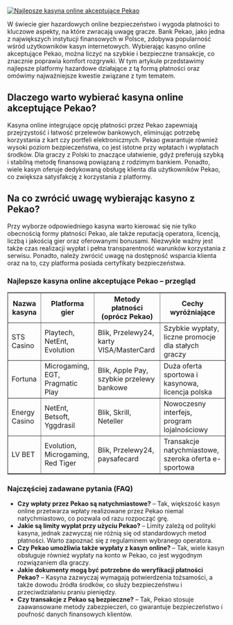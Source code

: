[![Najlepsze kasyna online akceptujące Pekao](https://123-caf.pages.dev/gitsignup.png)](https://vrmoo.ru/Bt82HjjY)

<div>     <p>W świecie gier hazardowych online bezpieczeństwo i wygoda płatności to kluczowe aspekty, na które zwracają uwagę gracze. Bank Pekao, jako jedna z największych instytucji finansowych w Polsce, zdobywa popularność wśród użytkowników kasyn internetowych. Wybierając kasyno online akceptujące Pekao, można liczyć na szybkie i bezpieczne transakcje, co znacznie poprawia komfort rozgrywki. W tym artykule przedstawimy najlepsze platformy hazardowe działające z tą formą płatności oraz omówimy najważniejsze kwestie związane z tym tematem.</p>      <h2>Dlaczego warto wybierać kasyna online akceptujące Pekao?</h2>   <p>Kasyna online integrujące opcję płatności przez Pekao zapewniają przejrzystość i łatwość przelewów bankowych, eliminując potrzebę korzystania z kart czy portfeli elektronicznych. Pekao gwarantuje również wysoki poziom bezpieczeństwa, co jest istotne przy wpłatach i wypłatach środków. Dla graczy z Polski to znaczące ułatwienie, gdyż preferują szybką i stabilną metodę finansową powiązaną z rodzimym bankiem. Ponadto, wiele kasyn oferuje dedykowaną obsługę klienta dla użytkowników Pekao, co zwiększa satysfakcję z korzystania z platformy.</p>      <h2>Na co zwrócić uwagę wybierając kasyno z Pekao?</h2>   <p>Przy wyborze odpowiedniego kasyna warto kierować się nie tylko obecnością formy płatności Pekao, ale także reputacją operatora, licencją, liczbą i jakością gier oraz oferowanymi bonusami. Niezwykle ważny jest także czas realizacji wypłat i pełna transparentność warunków korzystania z serwisu. Ponadto, należy zwrócić uwagę na dostępność wsparcia klienta oraz na to, czy platforma posiada certyfikaty bezpieczeństwa.</p>      <h3>Najlepsze kasyna online akceptujące Pekao – przegląd</h3>   <table border="1" cellpadding="8" cellspacing="0" style="border-collapse: collapse; width: 100%;">     <thead>       <tr>         <th>Nazwa kasyna</th>         <th>Platforma gier</th>         <th>Metody płatności (oprócz Pekao)</th>         <th>Cechy wyróżniające</th>       </tr>     </thead>     <tbody>       <tr>         <td>STS Casino</td>         <td>Playtech, NetEnt, Evolution</td>         <td>Blik, Przelewy24, karty VISA/MasterCard</td>         <td>Szybkie wypłaty, liczne promocje dla stałych graczy</td>       </tr>       <tr>         <td>Fortuna</td>         <td>Microgaming, EGT, Pragmatic Play</td>         <td>Blik, Apple Pay, szybkie przelewy bankowe</td>         <td>Duża oferta sportowa i kasynowa, licencja polska</td>       </tr>       <tr>         <td>Energy Casino</td>         <td>NetEnt, Betsoft, Yggdrasil</td>         <td>Blik, Skrill, Neteller</td>         <td>Nowoczesny interfejs, program lojalnościowy</td>       </tr>       <tr>         <td>LV BET</td>         <td>Evolution, Microgaming, Red Tiger</td>         <td>Blik, Przelewy24, paysafecard</td>         <td>Transakcje natychmiastowe, szeroka oferta e-sportowa</td>       </tr>     </tbody>   </table>      <h3>Najczęściej zadawane pytania (FAQ)</h3>   <ul>     <li><strong>Czy wpłaty przez Pekao są natychmiastowe?</strong> – Tak, większość kasyn online przetwarza wpłaty realizowane przez Pekao niemal natychmiastowo, co pozwala od razu rozpocząć grę.</li>     <li><strong>Jakie są limity wypłat przy użyciu Pekao?</strong> – Limity zależą od polityki kasyna, jednak zazwyczaj nie różnią się od standardowych metod płatności. Warto zapoznać się z regulaminem wybranego operatora.</li>     <li><strong>Czy Pekao umożliwia także wypłaty z kasyn online?</strong> – Tak, wiele kasyn obsługuje również wypłaty na konto w Pekao, co jest wygodnym rozwiązaniem dla graczy.</li>     <li><strong>Jakie dokumenty mogą być potrzebne do weryfikacji płatności Pekao?</strong> – Kasyna zazwyczaj wymagają potwierdzenia tożsamości, a także dowodu źródła środków, co służy bezpieczeństwu i przeciwdziałaniu praniu pieniędzy.</li>     <li><strong>Czy transakcje z Pekao są bezpieczne?</strong> – Tak, Pekao stosuje zaawansowane metody zabezpieczeń, co gwarantuje bezpieczeństwo i poufność danych finansowych klientów.</li>   </ul> </div>